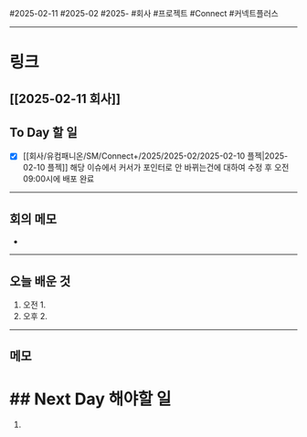 #2025-02-11 #2025-02 #2025- 
#회사 #프로젝트 #Connect #커넥트플러스


------
# 링크 
[[2025-02-11 회사]]
---
## To Day 할 일
- [x] [[회사/유컴패니온/SM/Connect+/2025/2025-02/2025-02-10 플젝|2025-02-10 플젝]] 해당 이슈에서 커서가 포인터로 안 바뀌는건에 대하여 수정 후 오전 09:00시에 배포 완료
---
## 회의 메모
- 
---
## 오늘 배운 것
1. 오전
    1. 
2. 오후
    2. 
---
## 메모


# ## Next Day 해야할 일
1. 
